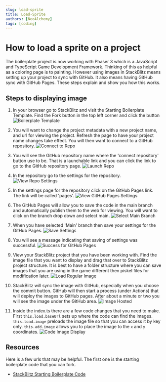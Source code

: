 ```yaml
---
slug: load-sprite
title: Load-Sprite
authors: [NeoAlchemy]
tags: [coding]
---
```


# How to load a sprite on a project

The boilerplate project is now working with Phaser 3 which is a JavaScript and TypeScript Game Development Framework.  Thinking of this as helpful as a coloring page is to painting.  However using images in StackBlitz means setting up your project to sync with GitHub.  It also means having GitHub sync with GitHub Pages.  These steps explain and show you how this works.

## Steps to displaying image

1. In your browser go to StackBlitz and visit the Starting Boilerplate Template.  Find the Fork button in the top left corner and click the button ![Boilerplate Template](/blog/resources/start-with-boilerplate.png)

1. You will want to change the project metadata with a new project name, and url for viewing the project.  Refresh the page to have your project name changes take effect.  You will then want to connect to a GitHub repository.
![Connect to Repo](/blog/resources/connect-to-repo.png)

1. You will see the GitHub repository name where the 'connect repository' button use to be.  That is a launchable link and you can click the link to go to the GitHub repository page. 
![Launch Repo](/blog/resources/launch-repo.png)

1. In the repository go to the settings for the repository.
![View Repo Settings](/blog/resources/repo-settings.png)

1. In the settings page for the repository click on the GitHub Pages link.  The link will be called 'pages'.
![View GitHub Pages Settings](/blog/resources/goto-github-pages.png)

1. The GitHub Pages will allow you to save the code in the main branch and automatically publish them to the web for viewing. You will want to click on the branch drop down and select main.
![Select Main Branch](/blog/resources/select-main-branch.png)

1. When you have selected 'Main' branch then save your settings for the GitHub Pages.
![Save Settings](/blog/resources/save-settings.png)

1. You will see a message indicating that saving of settings was successful.
![Success for GitHub Pages](/blog/resources/success-github-pages.png)

1. View your StackBlitz project that you have been working with.  Find the image file that you want to display and drag that over to StackBlitz project structure.  It is best to have a folder structure where you can save images that you are using in the game different then piskel files for modification later.
![Load Regular Image](/blog/resources/load-regular-image.png)

1. StackBlitz will sync the image with GitHub, especially when you choose the commit button.  GitHub will then start a process (under Actions) that will deploy the images to GitHub pages.  After about a minute or two you will see the image under the GitHub area.
![Image Hosted](/blog/resources/image-hosted.png)

1. Inside the index.ts there are a few code changes that you need to make.  First `this.load.baseUrl` sets up where the code can find the images.  `this.load.image` preloads the image file so that you can access it by key only.  `this.add.image` allows you to place the image to the `x` and `y` coordinates.
![Code Image Display](/blog/resources/code-image.png)


## Resources

Here is a few urls that may be helpful.  The first one is the starting boilerplate code that you can fork.

- [StackBlitz Starting Boilerplate Code](https://stackblitz.com/edit/starting-boilerplate-phaser-zcqxxx)
